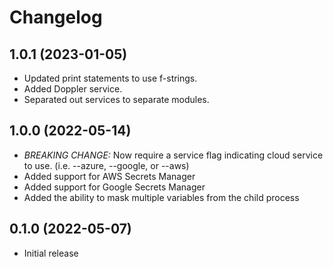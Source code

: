 # Changelog

## 1.0.1 (2023-01-05)
- Updated print statements to use f-strings.
- Added Doppler service.
- Separated out services to separate modules.

## 1.0.0 (2022-05-14)
- *BREAKING CHANGE:* Now require a service flag indicating cloud service to use. (i.e. --azure, --google, or --aws)
- Added support for AWS Secrets Manager
- Added support for Google Secrets Manager
- Added the ability to mask multiple variables from the child process

## 0.1.0 (2022-05-07)

- Initial release
